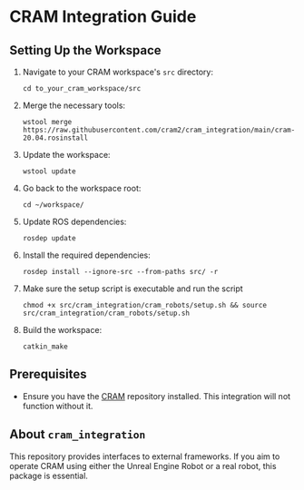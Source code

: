 # CRAM Integration Guide

## Setting Up the Workspace
1. Navigate to your CRAM workspace's `src` directory:
   ```
   cd to_your_cram_workspace/src
   ```
2. Merge the necessary tools:
   ```
   wstool merge https://raw.githubusercontent.com/cram2/cram_integration/main/cram-20.04.rosinstall
   ```
3. Update the workspace:
   ```
   wstool update
   ```
4. Go back to the workspace root:
   ```
   cd ~/workspace/
   ```
5. Update ROS dependencies:
   ```
   rosdep update
   ```
6. Install the required dependencies:
   ```
   rosdep install --ignore-src --from-paths src/ -r
   ```
7. Make sure the setup script is executable and run the script
   ```
   chmod +x src/cram_integration/cram_robots/setup.sh && source src/cram_integration/cram_robots/setup.sh
   ```
8. Build the workspace:
   ```
   catkin_make
   ```

## Prerequisites
- Ensure you have the [CRAM](https://github.com/cram2/cram/tree/devel) repository installed. This integration will not function without it.

## About `cram_integration`
This repository provides interfaces to external frameworks. If you aim to operate CRAM using either the Unreal Engine Robot or a real robot, this package is essential.
